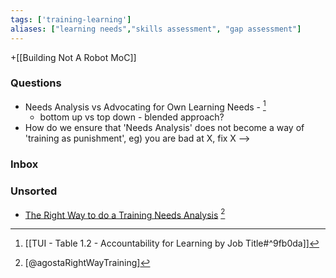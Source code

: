 ```yaml
---
tags: ['training-learning']
aliases: ["learning needs","skills assessment", "gap assessment"]
---
```

+[[Building Not A Robot MoC]]


### Questions
- Needs Analysis vs Advocating for Own Learning Needs - [^1]
	- bottom up vs top down - blended approach?
- How do we ensure that 'Needs Analysis' does not become a way of 'training as punishment', eg) you are bad at X, fix X --> 

### Inbox



### Unsorted 
- [The Right Way to do a Training Needs Analysis](https://360learning.com/blog/training-needs-analysis/) [^agostaRightWayTraining]

[^agostaRightWayTraining]: [@agostaRightWayTraining]
[^1]: [[TUI - Table 1.2 - Accountability for Learning by Job Title#^9fb0da]]